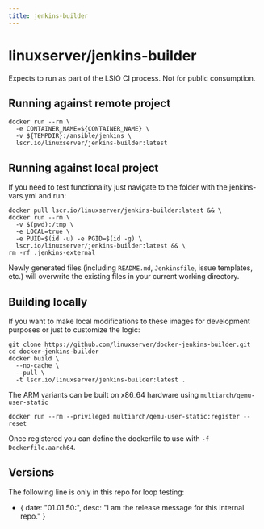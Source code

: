 ```yaml
---
title: jenkins-builder
---
```

<!-- DO NOT EDIT THIS FILE MANUALLY  -->
<!-- Please read the https://github.com/linuxserver/docker-jenkins-builder/blob/master/.github/CONTRIBUTING.md -->

# linuxserver/jenkins-builder

Expects to run as part of the LSIO CI process. Not for public consumption.

## Running against remote project

```shell
docker run --rm \
  -e CONTAINER_NAME=${CONTAINER_NAME} \
  -v ${TEMPDIR}:/ansible/jenkins \
  lscr.io/linuxserver/jenkins-builder:latest
```

## Running against local project

If you need to test functionality just navigate to the folder with the jenkins-vars.yml and run:

```shell
docker pull lscr.io/linuxserver/jenkins-builder:latest && \
docker run --rm \
  -v $(pwd):/tmp \
  -e LOCAL=true \
  -e PUID=$(id -u) -e PGID=$(id -g) \
  lscr.io/linuxserver/jenkins-builder:latest && \
rm -rf .jenkins-external
```

Newly generated files (including `README.md`, `Jenkinsfile`, issue templates, etc.) will overwrite the existing files in your current working directory.

## Building locally

If you want to make local modifications to these images for development purposes or just to customize the logic:

```shell
git clone https://github.com/linuxserver/docker-jenkins-builder.git
cd docker-jenkins-builder
docker build \
  --no-cache \
  --pull \
  -t lscr.io/linuxserver/jenkins-builder:latest .
```

The ARM variants can be built on x86_64 hardware using `multiarch/qemu-user-static`

```shell
docker run --rm --privileged multiarch/qemu-user-static:register --reset
```

Once registered you can define the dockerfile to use with `-f Dockerfile.aarch64`.

## Versions

The following line is only in this repo for loop testing:

- { date: "01.01.50:", desc: "I am the release message for this internal repo." }
